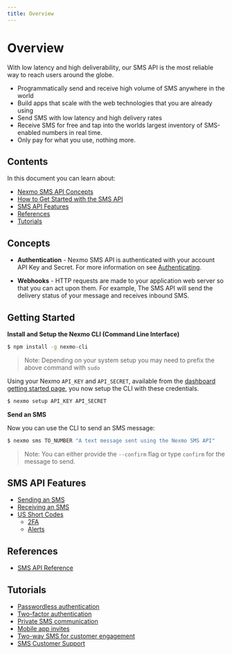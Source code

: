 ```yaml
---
title: Overview
---
```


# Overview

With low latency and high deliverability, our SMS API is the most reliable way to reach users around the globe.

* Programmatically send and receive high volume of SMS anywhere in the world
* Build apps that scale with the web technologies that you are already using
* Send SMS with low latency and high delivery rates
* Receive SMS for free and tap into the worlds largest inventory of SMS-enabled numbers in real time.
* Only pay for what you use, nothing more.

## Contents

In this document you can learn about:

* [Nexmo SMS API Concepts](#concepts)
* [How to Get Started with the SMS API](#getting-started)
* [SMS API Features](#sms-api-features)
* [References](#references)
* [Tutorials](#tutorials)

## Concepts

* **Authentication** - Nexmo SMS API is authenticated with your account API Key and Secret. For more information on see [Authenticating](/messaging/sms/guides/authenticating).

* **Webhooks** - HTTP requests are made to your application web server so that you can act upon them. For example, The SMS API will send the delivery status of your message and receives inbound SMS.

## Getting Started

**Install and Setup the Nexmo CLI (Command Line Interface)**

```bash
$ npm install -g nexmo-cli
```

> Note: Depending on your system setup you may need to prefix the above command with `sudo`

Using your Nexmo `API_KEY` and `API_SECRET`, available from the [dashboard getting started page](https://dashboard.nexmo.com/getting-started-guide), you now setup the CLI with these credentials.

```bash
$ nexmo setup API_KEY API_SECRET
```

**Send an SMS**

Now you can use the CLI to send an SMS message:

```bash
$ nexmo sms TO_NUMBER "A text message sent using the Nexmo SMS API"
```

> Note: You can either provide the `--confirm` flag or type `confirm` for the message to send.

## SMS API Features

* [Sending an SMS](/messaging/sms/quickstarts/sending-an-sms)
* [Receiving an SMS](/messaging/sms/quickstarts/receiving-an-sms)
* [US Short Codes](/messaging/sms/guides/us-short-codes/overview)
  * [2FA](/messaging/sms/guides/us-short-codes/2fa)
  * [Alerts](/messaging/sms/guides/us-short-codes/alerts)

## References

* [SMS API Reference](/api/sms)

## Tutorials

* [Passwordless authentication](http://docs.nexmo.com/tutorials/verify-passwordless-login)
* [Two-factor authentication](http://docs.nexmo.com/tutorials/verify-two-factor-authentication)
* [Private SMS communication](http://docs.nexmo.com/tutorials/sms-api-proxy)
* [Mobile app invites](http://docs.nexmo.com/tutorials/mobile-app-promotion)
* [Two-way SMS for customer engagement](http://docs.nexmo.com/tutorials/two-way-notifications)
* [SMS Customer Support](http://docs.nexmo.com/tutorials/sms-customer-support)
